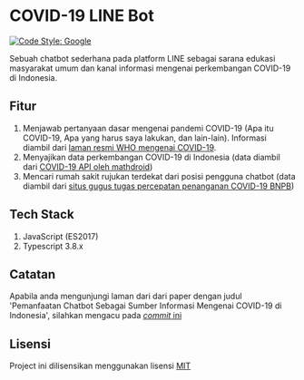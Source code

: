 # COVID-19 LINE Bot

[![Code Style: Google](https://img.shields.io/badge/code%20style-google-blueviolet.svg)](https://github.com/google/gts)

Sebuah chatbot sederhana pada platform LINE sebagai sarana edukasi masyarakat umum dan kanal informasi mengenai perkembangan COVID-19 di Indonesia.

## Fitur

1. Menjawab pertanyaan dasar mengenai pandemi COVID-19 (Apa itu COVID-19, Apa yang harus saya lakukan, dan lain-lain). Informasi diambil dari [laman resmi WHO mengenai COVID-19](https://www.who.int/emergencies/diseases/novel-coronavirus-2019/question-and-answers-hub/q-a-detail/q-a-coronaviruses).
2. Menyajikan data perkembangan COVID-19 di Indonesia (data diambil dari [COVID-19 API oleh mathdroid](https://github.com/mathdroid/covid-19-api))
3. Mencari rumah sakit rujukan terdekat dari posisi pengguna chatbot (data diambil dari [situs gugus tugas percepatan penanganan COVID-19 BNPB](https://bnpb-inacovid19.hub.arcgis.com/))

## Tech Stack

1. JavaScript (ES2017)
2. Typescript 3.8.x

## Catatan

Apabila anda mengunjungi laman dari dari paper dengan judul 'Pemanfaatan Chatbot Sebagai Sumber Informasi Mengenai COVID-19 di Indonesia', silahkan mengacu pada [_commit_ ini](9a1e6b557992c050351d1a1458da97b4ab785ed2)

## Lisensi

Project ini dilisensikan menggunakan lisensi [MIT](LICENSE)
